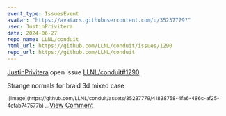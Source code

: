 ```yaml
---
event_type: IssuesEvent
avatar: "https://avatars.githubusercontent.com/u/35237779?"
user: JustinPrivitera
date: 2024-06-27
repo_name: LLNL/conduit
html_url: https://github.com/LLNL/conduit/issues/1290
repo_url: https://github.com/LLNL/conduit
---
```


<a href='https://github.com/JustinPrivitera' target='_blank'>JustinPrivitera</a> open issue <a href='https://github.com/LLNL/conduit/issues/1290' target='_blank'>LLNL/conduit#1290</a>.

<p>Strange normals for braid 3d mixed case</p><small>![image](https://github.com/LLNL/conduit/assets/35237779/41838758-4fa6-486c-af25-4efab747577b)...</small><a href='https://github.com/LLNL/conduit/issues/1290' target='_blank'>View Comment</a>